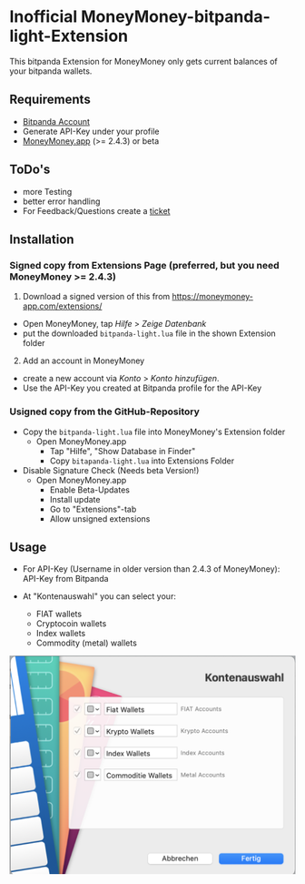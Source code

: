 # Inofficial MoneyMoney-bitpanda-light-Extension

This bitpanda Extension for MoneyMoney only gets current balances of your bitpanda wallets.

Requirements
----------------

* [Bitpanda Account](https://www.bitpanda.com)
* Generate API-Key under your profile
* [MoneyMoney.app](https://moneymoney-app.com) (>= 2.4.3) or beta 

ToDo's
------

* more Testing
* better error handling
* For Feedback/Questions create a [ticket](https://github.com/GimliGloinsSon/MoneyMoney-bitpanda-light-Extension/issues/new)  


Installation
------------

### Signed copy from Extensions Page (preferred, but you need MoneyMoney >= 2.4.3)

1. Download a signed version of this from https://moneymoney-app.com/extensions/
  * Open MoneyMoney, tap *Hilfe* > *Zeige Datenbank*
  * put the downloaded `bitpanda-light.lua` file in the shown Extension folder
2. Add an account in MoneyMoney
  * create a new account via *Konto* > *Konto hinzufügen*.
  * Use the API-Key you created at Bitpanda profile for the API-Key


### Usigned copy from the GitHub-Repository

* Copy the `bitpanda-light.lua` file into MoneyMoney's Extension folder
  * Open MoneyMoney.app
	* Tap "Hilfe", "Show Database in Finder"
	* Copy `bitapanda-light.lua` into Extensions Folder
* Disable Signature Check (Needs beta Version!)
  * Open MoneyMoney.app
	* Enable Beta-Updates
	* Install update
	* Go to "Extensions"-tab
	* Allow unsigned extensions

Usage
-----

* For API-Key (Username in older version than 2.4.3 of MoneyMoney): API-Key from Bitpanda

* At "Kontenauswahl" you can select your:
    * FIAT wallets
    * Cryptocoin wallets
    * Index wallets
    * Commodity (metal) wallets

![MoneyMoney screenshot with Bitpanda account selection](screens/Kontenauswahl.png)
